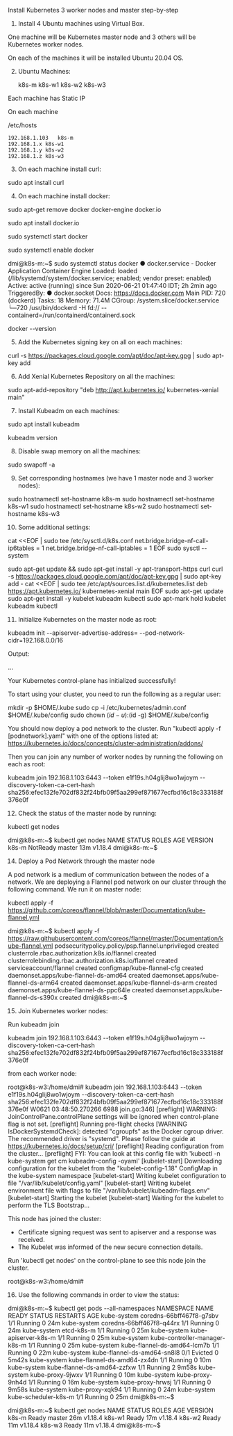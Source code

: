Install Kubernetes 3 worker nodes and master step-by-step

1. Install 4 Ubuntu machines using Virtual Box. 

One machine will be Kubernetes master node and 3 others will be Kubernetes worker nodes. 

On each of the machines it will be installed Ubuntu 20.04 OS.

2. Ubuntu Machines:

	k8s-m
	k8s-w1
	k8s-w2
	k8s-w3

Each machine has Static IP

On each machine 

/etc/hosts

	192.168.1.103	k8s-m
	192.168.1.x	k8s-w1
	192.168.1.y	k8s-w2
	192.168.1.z	k8s-w3

3. On each machine install curl:

sudo apt install curl

4. On each machine install docker:

sudo apt-get remove docker docker-engine docker.io

sudo apt install docker.io

sudo systemctl start docker

sudo systemctl enable docker

dmi@k8s-m:~$ sudo systemctl status docker
● docker.service - Docker Application Container Engine
     Loaded: loaded (/lib/systemd/system/docker.service; enabled; vendor preset: enabled)
     Active: active (running) since Sun 2020-06-21 01:47:40 IDT; 2h 2min ago
TriggeredBy: ● docker.socket
       Docs: https://docs.docker.com
   Main PID: 720 (dockerd)
      Tasks: 18
     Memory: 71.4M
     CGroup: /system.slice/docker.service
             └─720 /usr/bin/dockerd -H fd:// --containerd=/run/containerd/containerd.sock

docker --version

5. Add the Kubernetes signing key on all on each machines:

curl -s https://packages.cloud.google.com/apt/doc/apt-key.gpg | sudo apt-key add

6. Add Xenial Kubernetes Repository on all the machines:

sudo apt-add-repository "deb http://apt.kubernetes.io/ kubernetes-xenial main"

7. Install Kubeadm on each machines:

sudo apt install kubeadm

kubeadm version

8. Disable swap memory on all the machines:

sudo swapoff -a

9. Set corresponding hostnames (we have 1 master node and 3 worker nodes):

sudo hostnamectl set-hostname k8s-m 
sudo hostnamectl set-hostname k8s-w1 
sudo hostnamectl set-hostname k8s-w2 
sudo hostnamectl set-hostname k8s-w3 

 10. Some additional settings:

cat <<EOF | sudo tee /etc/sysctl.d/k8s.conf
net.bridge.bridge-nf-call-ip6tables = 1
net.bridge.bridge-nf-call-iptables = 1
EOF
sudo sysctl --system

sudo apt-get update && sudo apt-get install -y apt-transport-https curl
curl -s https://packages.cloud.google.com/apt/doc/apt-key.gpg | sudo apt-key add -
cat <<EOF | sudo tee /etc/apt/sources.list.d/kubernetes.list
deb https://apt.kubernetes.io/ kubernetes-xenial main
EOF
sudo apt-get update
sudo apt-get install -y kubelet kubeadm kubectl
sudo apt-mark hold kubelet kubeadm kubectl

11. Initialize Kubernetes on the master node as root:

kubeadm init --apiserver-advertise-address=<ip-address-of-k8s-m> --pod-network-cidr=192.168.0.0/16

Output:

...

Your Kubernetes control-plane has initialized successfully!

To start using your cluster, you need to run the following as a regular user:

  mkdir -p $HOME/.kube
  sudo cp -i /etc/kubernetes/admin.conf $HOME/.kube/config
  sudo chown $(id -u):$(id -g) $HOME/.kube/config

You should now deploy a pod network to the cluster.
Run "kubectl apply -f [podnetwork].yaml" with one of the options listed at:
  https://kubernetes.io/docs/concepts/cluster-administration/addons/

Then you can join any number of worker nodes by running the following on each as root:

kubeadm join 192.168.1.103:6443 --token e1f19s.h04glij8wo1wjoym --discovery-token-ca-cert-hash sha256:efec132fe702df832f24bfb09f5aa299ef871677ecfbd16c18c333188f376e0f

12. Check the status of the master node by running:

kubectl get nodes

dmi@k8s-m:~$ kubectl get nodes
NAME    STATUS     ROLES    AGE   VERSION
k8s-m   NotReady   master   13m   v1.18.4
dmi@k8s-m:~$ 

14. Deploy a Pod Network through the master node

A pod network is a medium of communication between the nodes of a network. We are deploying a Flannel pod network on our cluster through the following command. We run it on master node:

kubectl apply -f https://github.com/coreos/flannel/blob/master/Documentation/kube-flannel.yml

dmi@k8s-m:~$  kubectl apply -f https://raw.githubusercontent.com/coreos/flannel/master/Documentation/kube-flannel.yml
podsecuritypolicy.policy/psp.flannel.unprivileged created
clusterrole.rbac.authorization.k8s.io/flannel created
clusterrolebinding.rbac.authorization.k8s.io/flannel created
serviceaccount/flannel created
configmap/kube-flannel-cfg created
daemonset.apps/kube-flannel-ds-amd64 created
daemonset.apps/kube-flannel-ds-arm64 created
daemonset.apps/kube-flannel-ds-arm created
daemonset.apps/kube-flannel-ds-ppc64le created
daemonset.apps/kube-flannel-ds-s390x created
dmi@k8s-m:~$ 

15. Join Kubernetes worker nodes:

Run kubeadm join

 kubeadm join 192.168.1.103:6443 --token e1f19s.h04glij8wo1wjoym --discovery-token-ca-cert-hash sha256:efec132fe702df832f24bfb09f5aa299ef871677ecfbd16c18c333188f376e0f

from each worker node:

root@k8s-w3:/home/dmi# kubeadm join 192.168.1.103:6443 --token e1f19s.h04glij8wo1wjoym     --discovery-token-ca-cert-hash sha256:efec132fe702df832f24bfb09f5aa299ef871677ecfbd16c18c333188f376e0f
W0621 03:48:50.270266    6988 join.go:346] [preflight] WARNING: JoinControlPane.controlPlane settings will be ignored when control-plane flag is not set.
[preflight] Running pre-flight checks
	[WARNING IsDockerSystemdCheck]: detected "cgroupfs" as the Docker cgroup driver. The recommended driver is "systemd". Please follow the guide at https://kubernetes.io/docs/setup/cri/
[preflight] Reading configuration from the cluster...
[preflight] FYI: You can look at this config file with 'kubectl -n kube-system get cm kubeadm-config -oyaml'
[kubelet-start] Downloading configuration for the kubelet from the "kubelet-config-1.18" ConfigMap in the kube-system namespace
[kubelet-start] Writing kubelet configuration to file "/var/lib/kubelet/config.yaml"
[kubelet-start] Writing kubelet environment file with flags to file "/var/lib/kubelet/kubeadm-flags.env"
[kubelet-start] Starting the kubelet
[kubelet-start] Waiting for the kubelet to perform the TLS Bootstrap...

This node has joined the cluster:
* Certificate signing request was sent to apiserver and a response was received.
* The Kubelet was informed of the new secure connection details.

Run 'kubectl get nodes' on the control-plane to see this node join the cluster.

root@k8s-w3:/home/dmi# 


16. Use the following commands in order to view the status:

dmi@k8s-m:~$ kubectl get pods --all-namespaces
NAMESPACE     NAME                            READY   STATUS    RESTARTS   AGE
kube-system   coredns-66bff467f8-g7sbv        1/1     Running   0          24m
kube-system   coredns-66bff467f8-q44rx        1/1     Running   0          24m
kube-system   etcd-k8s-m                      1/1     Running   0          25m
kube-system   kube-apiserver-k8s-m            1/1     Running   0          25m
kube-system   kube-controller-manager-k8s-m   1/1     Running   0          25m
kube-system   kube-flannel-ds-amd64-lcm7b     1/1     Running   0          22m
kube-system   kube-flannel-ds-amd64-sn8l8     0/1     Evicted   0          5m42s
kube-system   kube-flannel-ds-amd64-zx4dn     1/1     Running   0          10m
kube-system   kube-flannel-ds-amd64-zzfxw     1/1     Running   2          9m58s
kube-system   kube-proxy-9jwxv                1/1     Running   0          10m
kube-system   kube-proxy-9nh4d                1/1     Running   0          16m
kube-system   kube-proxy-hrwsj                1/1     Running   0          9m58s
kube-system   kube-proxy-xqk94                1/1     Running   0          24m
kube-system   kube-scheduler-k8s-m            1/1     Running   0          25m
dmi@k8s-m:~$ 

dmi@k8s-m:~$ kubectl get nodes
NAME     STATUS   ROLES    AGE   VERSION
k8s-m    Ready    master   26m   v1.18.4
k8s-w1   Ready    <none>   17m   v1.18.4
k8s-w2   Ready    <none>   11m   v1.18.4
k8s-w3   Ready    <none>   11m   v1.18.4
dmi@k8s-m:~$ 




